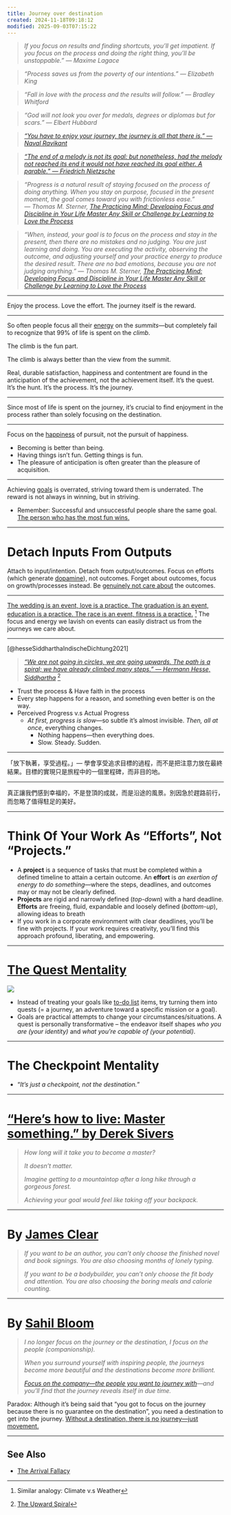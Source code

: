 ```yaml
---
title: Journey over destination
created: 2024-11-18T09:18:12
modified: 2025-09-03T07:15:22
---
```


> _If you focus on results and finding shortcuts, you’ll get impatient. If you focus on the process and doing the right thing, you’ll be unstoppable.” — Maxime Lagace_

> _“Process saves us from the poverty of our intentions.” — Elizabeth King_

> _“Fall in love with the process and the results will follow.” — Bradley Whitford_

> _“God will not look you over for medals, degrees or diplomas but for scars.” — Elbert Hubbard_

> _[“You have to enjoy your journey, the journey is all that there is.” — Naval Ravikant](http://www.youtube.com/watch?v=KyfUysrNaco&t=453)_

> _[“The end of a melody is not its goal: but nonetheless, had the melody not reached its end it would not have reached its goal either. A parable.” ― Friedrich Nietzsche](https://www.goodreads.com/quotes/7368-the-end-of-a-melody-is-not-its-goal-but)_

> _“Progress is a natural result of staying focused on the process of doing anything. When you stay on purpose, focused in the present moment, the goal comes toward you with frictionless ease.” ― Thomas M. Sterner, [The Practicing Mind: Developing Focus and Discipline in Your Life Master Any Skill or Challenge by Learning to Love the Process](https://www.goodreads.com/work/quotes/326331)_

> _“When, instead, your goal is to focus on the process and stay in the present, then there are no mistakes and no judging. You are just learning and doing. You are executing the activity, observing the outcome, and adjusting yourself and your practice energy to produce the desired result. There are no bad emotions, because you are not judging anything.” ― Thomas M. Sterner, [The Practicing Mind: Developing Focus and Discipline in Your Life Master Any Skill or Challenge by Learning to Love the Process](https://www.goodreads.com/work/quotes/326331)_

---

Enjoy the process. Love the effort. The journey itself is the reward.

---

So often people focus all their [energy](energy-management.md) on the _summits_—but completely fail to recognize that 99% of life is spent on the _climb_.

The climb is the fun part.

The climb is always better than the view from the summit.

Real, durable satisfaction, happiness and contentment are found in the anticipation of the achievement, not the achievement itself. It’s the quest. It’s the hunt. It’s the process. It’s the journey.

---

Since most of life is spent on the journey, it’s crucial to find enjoyment in the process rather than solely focusing on the destination.

---

Focus on the [happiness](happiness.md) of pursuit, not the pursuit of happiness.

* Becoming is better than being.
* Having things isn’t fun. Getting things is fun.
* The pleasure of anticipation is often greater than the pleasure of acquisition.

---

Achieving [goals](Goal%20Setting.md) is overrated, striving toward them is underrated. The reward is not always in winning, but in striving.

* Remember: Successful and unsuccessful people share the same goal. [The person who has the most fun wins.](https://jamesclear.com/quotes/something-i-heard-recently-and-ive-tried-to-adopt-whenever-possible-whoever-has-the-most-fun-wins)

---

# Detach Inputs From Outputs

Attach to input/intention. Detach from output/outcomes. Focus on efforts (which generate [dopamine](dopamine.md)), not outcomes. Forget about outcomes, focus on growth/processes instead. Be [genuinely not care about](Not%20caring%20lets%20us%20perform%20better.md) the outcomes.

---

[The wedding is an event, love is a practice. The graduation is an event, education is a practice. The race is an event, fitness is a practice.](https://jamesclear.com/quotes/the-wedding-is-an-event-love-is-a-practice) [^1] The focus and energy we lavish on events can easily distract us from the journeys we care about.

---

[@hesseSiddharthaIndischeDichtung2021]

> _[“We are not going in circles, we are going upwards. The path is a spiral; we have already climbed many steps.” — Hermann Hesse, Siddhartha](https://www.instagram.com/mounika.studio/p/CmslMjcBEaI/)_ [^2]

* Trust the process \& Have faith in the process
* Every step happens for a reason, and something even better is on the way.
* Perceived Progress v.s Actual Progress
	* _At first, progress is slow_—so subtle it’s almost invisible. _Then, all at once_, everything changes.
		* Nothing happens—then everything does.
		* Slow. Steady. Sudden.

---

「放下執著，享受過程。」— 學會享受追求目標的過程，而不是把注意力放在最終結果。目標的實現只是旅程中的一個里程碑，而非目的地。

---

真正讓我們感到幸福的，不是登頂的成就，而是沿途的風景。別因急於趕路前行，而忽略了值得駐足的美好。

---

# Think Of Your Work As “Efforts”, Not “Projects.”

* A **project** is a sequence of tasks that must be completed within a defined timeline to attain a certain outcome. An **effort** is _an exertion of energy to do something_—where the steps, deadlines, and outcomes may or may not be clearly defined.
* **Projects** are rigid and narrowly defined (_top-down_) with a hard deadline. **Efforts** are freeing, fluid, expandable and loosely defined (_bottom-up_), allowing ideas to breath
* If you work in a corporate environment with clear deadlines, you’ll be fine with projects. If your work requires creativity, you’ll find this approach profound, liberating, and empowering.

---

# [The Quest Mentality](https://www.raptitude.com/2024/08/do-quests-not-goals/)

![](../_attachments/6e29ddafb0cf36ac8feca32a4f35bff0.jpg)

* Instead of treating your goals like [to-do list](Variants%20of%20to-do%20list.md) items, try turning them into quests (= a journey, an adventure toward a specific mission or a goal).
* Goals are practical attempts to change your circumstances/situations. A quest is personally transformative – the endeavor itself shapes _who you are (your identity)_ and _what you’re capable of (your potential)_.

---

# The Checkpoint Mentality

* “_It’s just a checkpoint, not the destination._”

---

# [“Here’s how to live: Master something.” by Derek Sivers](https://sive.rs/htl08)

> _How long will it take you to become a master?_
>
> _It doesn’t matter._
>
> _Imagine getting to a mountaintop after a long hike through a gorgeous forest._
>
> _Achieving your goal would feel like taking off your backpack._

---

# By [James Clear](https://jamesclear.com/quotes/when-you-choose-the-benefits-of-an-action-you-also-choose-the-drawbacks)

> _If you want to be an author, you can’t only choose the finished novel and book signings. You are also choosing months of lonely typing._
>
> _If you want to be a bodybuilder, you can’t only choose the fit body and attention. You are also choosing the boring meals and calorie counting._

---

# By [Sahil Bloom](https://www.instagram.com/sahilbloom/reel/C5azEXuAIGi/)

> _I no longer focus on the journey or the destination, I focus on the people (companionship)._
>
> _When you surround yourself with inspiring people, the journeys become more beautiful and the destinations become more brilliant._
>
> _[Focus on the company—the people you want to journey with](You%20are%20the%20average%20of%20the%20five%20people%20you%20associate%20with%20most.md)—and you’ll find that the journey reveals itself in due time._

Paradox: Although it’s being said that “you got to focus on the journey because there is no guarantee on the destination”, you need a destination to get into the journey. [Without a destination, there is no journey—just movement.](always-start-with-end-in-mind.md)

---

## See Also

* [The Arrival Fallacy](The%20Arrival%20Fallacy.md)

[^1]: Similar analogy: Climate v.s Weather
[^2]: [The Upward Spiral](https://sketchplanations.com/the-upward-spiral)
